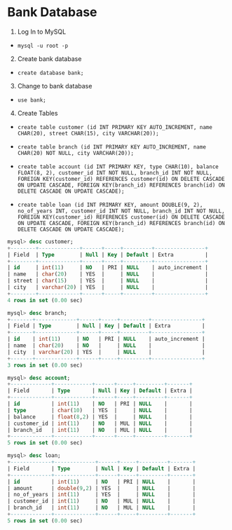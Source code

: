# Bank Database

1. Log In to MySQL
  - `mysql -u root -p`

2. Create bank database
  - `create database bank;`

3. Change to bank database
  - `use bank;`

4. Create Tables
  
  - `create table customer (id INT PRIMARY KEY AUTO_INCREMENT, name CHAR(20), street CHAR(15), city VARCHAR(20));`
  
  - `create table branch (id INT PRIMARY KEY AUTO_INCREMENT, name CHAR(20) NOT NULL, city VARCHAR(20));`
  
  - `create table account (id INT PRIMARY KEY, type CHAR(10), balance FLOAT(8, 2), customer_id INT NOT NULL, branch_id INT NOT NULL, FOREIGN KEY(customer_id) REFERENCES customer(id) ON DELETE CASCADE ON UPDATE CASCADE, FOREIGN KEY(branch_id) REFERENCES branch(id) ON DELETE CASCADE ON UPDATE CASCADE);`
  
  - `create table loan (id INT PRIMARY KEY, amount DOUBLE(9, 2), no_of_years INT, customer_id INT NOT NULL, branch_id INT NOT NULL, FOREIGN KEY(customer_id) REFERENCES customer(id) ON DELETE CASCADE ON UPDATE CASCADE, FOREIGN KEY(branch_id) REFERENCES branch(id) ON DELETE CASCADE ON UPDATE CASCADE);`

```sql
mysql> desc customer;
+--------+-------------+------+-----+---------+----------------+
| Field  | Type        | Null | Key | Default | Extra          |
+--------+-------------+------+-----+---------+----------------+
| id     | int(11)     | NO   | PRI | NULL    | auto_increment |
| name   | char(20)    | YES  |     | NULL    |                |
| street | char(15)    | YES  |     | NULL    |                |
| city   | varchar(20) | YES  |     | NULL    |                |
+--------+-------------+------+-----+---------+----------------+
4 rows in set (0.00 sec)

mysql> desc branch;
+-------+-------------+------+-----+---------+----------------+
| Field | Type        | Null | Key | Default | Extra          |
+-------+-------------+------+-----+---------+----------------+
| id    | int(11)     | NO   | PRI | NULL    | auto_increment |
| name  | char(20)    | NO   |     | NULL    |                |
| city  | varchar(20) | YES  |     | NULL    |                |
+-------+-------------+------+-----+---------+----------------+
3 rows in set (0.00 sec)

mysql> desc account;
+-------------+------------+------+-----+---------+-------+
| Field       | Type       | Null | Key | Default | Extra |
+-------------+------------+------+-----+---------+-------+
| id          | int(11)    | NO   | PRI | NULL    |       |
| type        | char(10)   | YES  |     | NULL    |       |
| balance     | float(8,2) | YES  |     | NULL    |       |
| customer_id | int(11)    | NO   | MUL | NULL    |       |
| branch_id   | int(11)    | NO   | MUL | NULL    |       |
+-------------+------------+------+-----+---------+-------+
5 rows in set (0.00 sec)

mysql> desc loan;
+-------------+-------------+------+-----+---------+-------+
| Field       | Type        | Null | Key | Default | Extra |
+-------------+-------------+------+-----+---------+-------+
| id          | int(11)     | NO   | PRI | NULL    |       |
| amount      | double(9,2) | YES  |     | NULL    |       |
| no_of_years | int(11)     | YES  |     | NULL    |       |
| customer_id | int(11)     | NO   | MUL | NULL    |       |
| branch_id   | int(11)     | NO   | MUL | NULL    |       |
+-------------+-------------+------+-----+---------+-------+
5 rows in set (0.00 sec)
```
